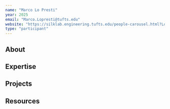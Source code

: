 ```yaml
---
name: "Marco Lo Presti"
year: 2025
email: "Marco.Lopresti@tufts.edu"
website: "https://silklab.engineering.tufts.edu/people-carousel.html?Lo_Presti"
type: "participant"
---
```


## About 

## Expertise

## Projects

## Resources 